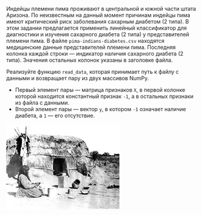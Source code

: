 Индейцы племени пима проживают в центральной и южной части штата Аризона. По неизвестным на данный момент причинам
индейцы пима имеют критический риск заболевания сахарным диабетом (2 типа). В этом задании предлагается применить линейный
классификатор для диагностики и изучения сахарного диабета (2 типа) у представителей племени пима.
В файле `pima-indians-diabetes.csv` находятся медицинские данные представителей племени пима.
Последняя колонка каждой строки — индикатор наличия сахарного диабета (2 типа). Значения остальных колонок указаны в заголовке
файла.

Реализуйте функцию `read_data`, которая принимает путь к файлу с данными и возвращает пару из двух массивов NumPy.

- Первый элемент пары — матрица признаков `X`, в первой колонке которой находится константный признак `-1`, а в остальных
признаки из файла с данными.
- Второй элемент пары — вектор `y`, в котором `-1` означает наличие диабета, а `1` — его отсутствие.

<img src="pima.png">